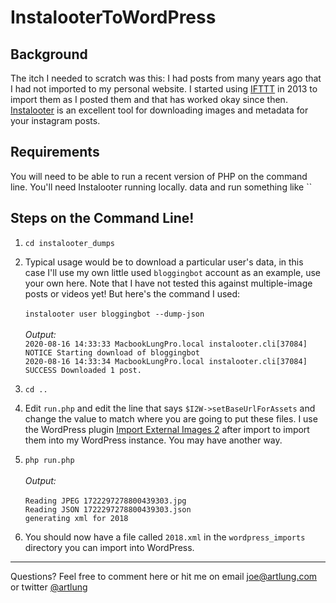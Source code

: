 # InstalooterToWordPress

## Background
The itch I needed to scratch was this: I had posts from many years ago that I had not imported to my personal website. I started using [IFTTT](https://ifttt.com) in 2013 to import them as I posted them and that has worked okay since then.
[Instalooter](https://github.com/althonos/InstaLooter) is an excellent tool for downloading images and metadata for your instagram posts. 

## Requirements
You will need to be able to run a recent version of PHP on the command line. You'll need Instalooter running locally.
data and run something like ``

## Steps on the Command Line!

1. `cd instalooter_dumps`
1. Typical usage would be to download a particular user's data, in this case I'll use my own little used `bloggingbot` account as an example, use your own here. Note that I have not tested this against multiple-image posts or videos yet! But here's the command I used: \
\
`instalooter user bloggingbot --dump-json` \
  \
  *Output:* \
   `2020-08-16 14:33:33 MacbookLungPro.local instalooter.cli[37084] NOTICE Starting download of bloggingbot` \
   `2020-08-16 14:33:34 MacbookLungPro.local instalooter.cli[37084] SUCCESS Downloaded 1 post.`

1. `cd ..`
1. Edit `run.php` and edit the line that says `$I2W->setBaseUrlForAssets` and change the value to match where you are going to put these files. I use the WordPress plugin [Import External Images 2](https://github.com/VR51/import-external-images-2) after import to import them into my WordPress instance. You may have another way.
1. `php run.php` \
    \
    *Output:* \
    \
    `Reading JPEG 1722297278800439303.jpg` \
    `Reading JSON 1722297278800439303.json` \
    `generating xml for 2018`

1. You should now have a file called `2018.xml` in the `wordpress_imports` directory you can import into WordPress.

---

Questions? Feel free to comment here or hit me on email [joe@artlung.com](mailto:joe@artlung.com) or twitter [@artlung](https://twitter.com/artlung)


